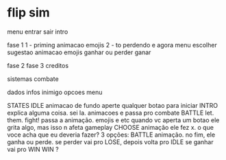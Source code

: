 # flip sim

menu
    entrar
    sair
intro

fase 1
    1 - priming
    animacao
        emojis
    2 - to perdendo e agora
        menu escolher sugestao
    animacao emojis
    ganhar ou perder
        ganar

fase 2
fase 3
creditos

sistemas
    combate

dados
    infos inimigo
    opcoes menu

STATES
    IDLE
        animacao de fundo
        aperte qualquer botao para iniciar
    INTRO
        explica alguma coisa. sei la. animacoes e passa pro combate
    BATTLE
        let. them. fight!
        passa a animação. emojis e etc
        quando vc aperta um botao ele grita algo, mas isso n afeta gameplay
    CHOOSE
        animação
            ele fez x. o que voce acha que eu deveria fazer?
            3 opções:
    BATTLE
        animação. no fim, ele ganha ou perde.
            se perder vai pro LOSE, depois volta pro IDLE
            se ganhar vai pro WIN
    WIN
        ?

